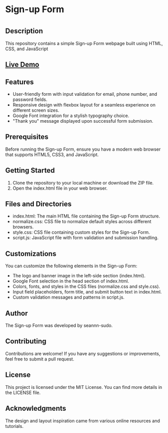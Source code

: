 <h1>Sign-up Form<h1>
<h2>Description</h2>
This repository contains a simple Sign-up Form webpage built using HTML, CSS, and JavaScript
<h2><a href ="https://seannn-sudo.github.io/sign-up-form/" >Live Demo</a></h2>
<h2>Features</h2>
<ul>
    <li>User-friendly form with input validation for email, phone number, and password fields.</li>
    <li>Responsive design with flexbox layout for a seamless experience on different screen sizes.</li>
    <li>Google Font integration for a stylish typography choice.</li>
    <li>"Thank you" message displayed upon successful form submission.</li>
</ul>
<h2>Prerequisites</h2>
Before running the Sign-up Form, ensure you have a modern web browser that supports HTML5, CSS3, and JavaScript.
<h2>Getting Started</h2>
<ol>
    <li>Clone the repository to your local machine or download the ZIP file.</li>
    <li>Open the index.html file in your web browser.</li>
</ol>
<h2>Files and Directories</h2>
<ul>
    <li>index.html: The main HTML file containing the Sign-up Form structure.</li>
    <li>normalize.css: CSS file to normalize default styles across different browsers.</li>
    <li>style.css: CSS file containing custom styles for the Sign-up Form.</li>
    <li>script.js: JavaScript file with form validation and submission handling.</li>
</ul>
<h2>Customizations</h2>
<p>You can customize the following elements in the Sign-up Form:</p>

<ul>
    <li>The logo and banner image in the left-side section (index.html).</li>
    <li>Google Font selection in the head section of index.html.</li>
    <li>Colors, fonts, and styles in the CSS files (normalize.css and style.css).</li>
    <li>Input field placeholders, form title, and submit button text in index.html.</li>
    <li>Custom validation messages and patterns in script.js.</li>
</ul>

<h2>Author</h2>
The Sign-up Form was developed by seannn-sudo.

<h2>Contributing</h2>
Contributions are welcome! If you have any suggestions or improvements, feel free to submit a pull request.

<h2>License</h2>
This project is licensed under the MIT License. You can find more details in the LICENSE file.

<h2>Acknowledgments</h2>
The design and layout inspiration came from various online resources and tutorials.
